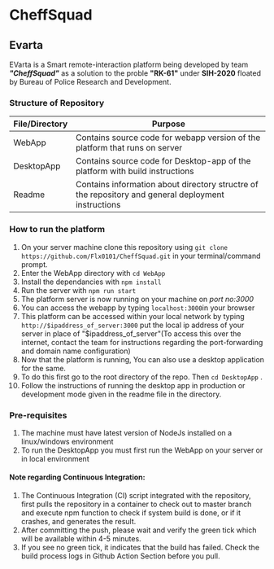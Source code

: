 # CheffSquad

## Evarta
EVarta is a Smart remote-interaction platform being developed by team ***"CheffSquad"*** as a solution to the proble **"RK-61"** under **SIH-2020** floated by Bureau of Police Research and Development. 

### Structure of Repository
|File/Directory|Purpose|
|--------------|-------|
|WebApp|Contains source code for webapp version of the platform that runs on server|
|DesktopApp| Contains source code for Desktop-app of the platform with build instructions|
|Readme| Contains information about directory structre of the repository and general deployment instructions|

### How to run the platform
1. On your server machine clone this repository using `git clone https://github.com/Flx0101/CheffSquad.git` in your terminal/command prompt.
2. Enter the WebApp directory with `cd WebApp`
3. Install the dependancies with `npm install`
4. Run the server with `npm run start`
5. The platform server is now running on your machine on *port no:3000*
6. You can access the webapp by typing `localhost:3000`in your browser
7. This platform can be accessed within your local network by typing `http://$ipaddress_of_server:3000` put the local ip address of your server in place of "$ipaddress_of_server"(To access this over the internet, contact the team for instructions regarding the port-forwarding and domain name configuration)
9. Now that the platform is running, You can also use a desktop application for the same.
10. To do this first go to the root directory of the repo. Then `cd DesktopApp` .
11. Follow the instructions of running the desktop app in production or development mode given in the readme file in the directory.

### Pre-requisites
1. The machine must have latest version of NodeJs installed on a linux/windows environment
2. To run the DesktopApp you must first run the WebApp on your server or in local environment

#### Note regarding Continuous Integration:
1. The Continuous Integration (CI) script integrated with the repository, first pulls the repository in a container to check out to master branch and execute npm function to check if system build is done, or if it crashes, and generates the result.
2. After committing the push, please wait and verify the green tick which will be available within 4-5 minutes.
3. If you see no green tick, it indicates that the build has failed. Check the build process logs in Github Action Section before you pull.
